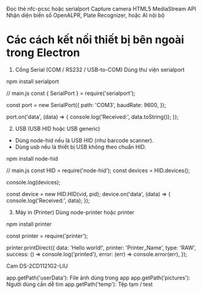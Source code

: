 Đọc thẻ	nfc-pcsc hoặc serialport
Capture camera	HTML5 MediaStream API
Nhận diện biển số	OpenALPR, Plate Recognizer, hoặc AI nội bộ

# Các cách kết nối thiết bị bên ngoài trong Electron
1. Cổng Serial (COM / RS232 / USB-to-COM)
Dùng thư viện serialport

npm install serialport

// main.js
const { SerialPort } = require('serialport');

const port = new SerialPort({
  path: 'COM3',
  baudRate: 9600,
});

port.on('data', (data) => {
  console.log('Received:', data.toString());
});

2. USB (USB HID hoặc USB generic)
- Dùng node-hid nếu là USB HID (như barcode scanner).
- Dùng usb nếu là thiết bị USB không theo chuẩn HID.

npm install node-hid

// main.js
const HID = require('node-hid');
const devices = HID.devices();

console.log(devices);

const device = new HID.HID(vid, pid);
device.on('data', (data) => {
  console.log('Received:', data);
});

3. Máy in (Printer)
Dùng node-printer hoặc printer

npm install printer

const printer = require('printer');

printer.printDirect({
  data: 'Hello world!',
  printer: 'Printer_Name',
  type: 'RAW',
  success: () => console.log('printed'),
  error: (err) => console.error(err),
});


Cam DS-2CD1121G2-LIU

app.getPath('userData'): File ảnh dùng trong app
app.getPath('pictures'): Người dùng cần dễ tìm
app.getPath('temp'): Tệp tạm / test	